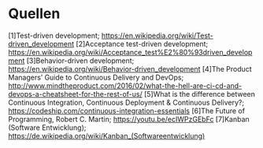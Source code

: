 # Quellen
[1]Test-driven development; https://en.wikipedia.org/wiki/Test-driven_development
[2]Acceptance test-driven development; https://en.wikipedia.org/wiki/Acceptance_test%E2%80%93driven_development 
[3]Behavior-driven development; https://en.wikipedia.org/wiki/Behavior-driven_development 
[4]The Product Managers’ Guide to Continuous Delivery and DevOps; http://www.mindtheproduct.com/2016/02/what-the-hell-are-ci-cd-and-devops-a-cheatsheet-for-the-rest-of-us/
[5]What is the difference between Continuous Integration, Continuous Deployment & Continuous Delivery?; https://codeship.com/continuous-integration-essentials
[6]The Future of Programming, Robert C. Martin; https://youtu.be/ecIWPzGEbFc
[7]Kanban (Software Entwicklung); https://de.wikipedia.org/wiki/Kanban_(Softwareentwicklung)
